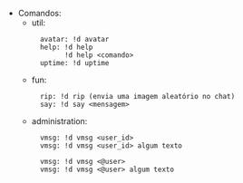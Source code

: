 * Comandos:
  * util:
    ```
      avatar: !d avatar
      help: !d help
            !d help <comando>
      uptime: !d uptime
    ```
  * fun: 
    ```
      rip: !d rip (envia uma imagem aleatório no chat)
      say: !d say <mensagem>
    ``` 
  * administration:
    ```
      vmsg: !d vmsg <user_id>
      vmsg: !d vmsg <user_id> algum texto
      
      vmsg: !d vmsg <@user>
      vmsg: !d vmsg <@user> algum texto
    ``` 
